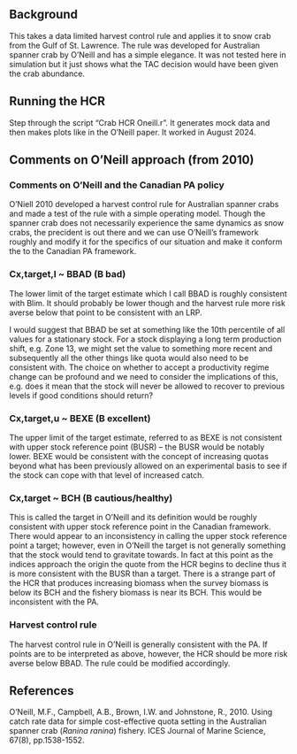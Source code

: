 ## Background

This takes a data limited harvest control rule and applies it to snow
crab from the Gulf of St. Lawrence. The rule was developed for
Australian spanner crab by O’Neill and has a simple elegance. It was not
tested here in simulation but it just shows what the TAC decision would
have been given the crab abundance.

## Running the HCR

Step through the script “Crab HCR Oneill.r”. It generates mock data and
then makes plots like in the O’Neill paper. It worked in August 2024.

## Comments on O’Neill approach (from 2010)

### Comments on O’Neill and the Canadian PA policy

O’Niell 2010 developed a harvest control rule for Australian spanner
crabs and made a test of the rule with a simple operating model. Though
the spanner crab does not necessarily experience the same dynamics as
snow crabs, the precident is out there and we can use O’Neill’s
framework roughly and modify it for the specifics of our situation and
make it conform the to the Canadian PA framework.

### Cx,target,l ~ BBAD (B bad)

The lower limit of the target estimate which I call BBAD is roughly
consistent with Blim. It should probably be lower though and the harvest
rule more risk averse below that point to be consistent with an LRP.

I would suggest that BBAD be set at something like the 10th percentile
of all values for a stationary stock. For a stock displaying a long term
production shift, e.g. Zone 13, we might set the value to something more
recent and subsequently all the other things like quota would also need
to be consistent with. The choice on whether to accept a productivity
regime change can be profound and we need to consider the implications
of this, e.g. does it mean that the stock will never be allowed to
recover to previous levels if good conditions should return?

### Cx,target,u ~ BEXE (B excellent)

The upper limit of the target estimate, referred to as BEXE is not
consistent with upper stock reference point (BUSR) – the BUSR would be
notably lower. BEXE would be consistent with the concept of increasing
quotas beyond what has been previously allowed on an experimental basis
to see if the stock can cope with that level of increased catch.

### Cx,target ~ BCH (B cautious/healthy)

This is called the target in O’Neill and its definition would be roughly
consistent with upper stock reference point in the Canadian framework.
There would appear to an inconsistency in calling the upper stock
reference point a target; however, even in O’Neill the target is not
generally something that the stock would tend to gravitate towards. In
fact at this point as the indices approach the origin the quote from the
HCR begins to decline thus it is more consistent with the BUSR than a
target. There is a strange part of the HCR that produces increasing
biomass when the survey biomass is below its BCH and the fishery biomass
is near its BCH. This would be inconsistent with the PA.

### Harvest control rule

The harvest control rule in O’Neill is generally consistent with the PA.
If points are to be interpreted as above, however, the HCR should be
more risk averse below BBAD. The rule could be modified accordingly.

## References

O’Neill, M.F., Campbell, A.B., Brown, I.W. and Johnstone, R., 2010.
Using catch rate data for simple cost-effective quota setting in the
Australian spanner crab (*Ranina ranina*) fishery. ICES Journal of
Marine Science, 67(8), pp.1538-1552.
